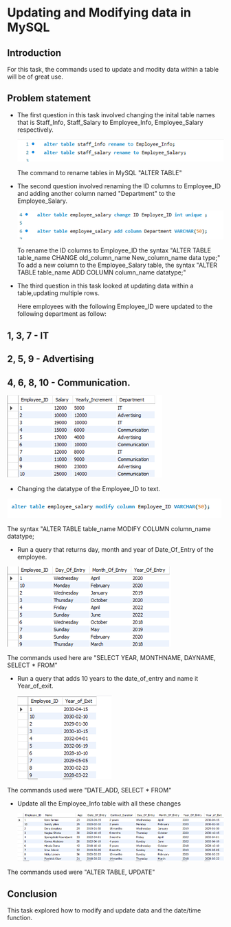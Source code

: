 # Updating and Modifying data in MySQL

## Introduction

For this task, the commands used to update and modity data within a table will be of great use. 


## Problem statement

- The first question in this task involved changing the inital table names that is Staff_Info, Staff_Salary to Employee_Info, Employee_Salary respectively.

  ![](Update_mysql1.png)


  The command to rename tables in MySQL "ALTER TABLE" 


 - The second question involved renaming the ID columns to Employee_ID and adding another column named "Department" to the Employee_Salary.
 
    ![](Update_mysql2.png)

    To rename the ID columns to Employee_ID the syntax "ALTER TABLE table_name CHANGE old_column_name New_column_name data type;"
    To add a new column to the Employee_Salary table, the syntax "ALTER TABLE table_name ADD COLUMN column_name datatype;"


 - The third question in this task looked at updating data within a table,updating multiple rows.

   Here employees with the following Employee_ID were updated to the following department as follow:

 1, 3, 7 - IT
 ---
 2, 5,  9 - Advertising
 ---
 4, 6, 8, 10 - Communication.
 ---

   
![](Introduction_MySQL5.png)


 - Changing the datatype  of the Employee_ID to text.

 ![](modify_mysql1.png)

The syntax "ALTER TABLE table_name MODIFY COLUMN column_name datatype;

  
- Run a query that returns day, month and year of Date_Of_Entry of the employee.

![](Introduction_MySQL6.png)

The commands used here are "SELECT YEAR, MONTHNAME, DAYNAME, SELECT * FROM"

- Run a query that adds 10 years to the date_of_entry and name it Year_of_exit.

  ![](Introduction_MySQL7.png)

The commands used were "DATE_ADD, SELECT * FROM"

- Update all the Employee_Info table with all these changes

  ![](Introduction_MySQL8.png)

The commands used were "ALTER TABLE, UPDATE"

  

## Conclusion

This task explored how to modify and update data and the date/time function.




  
